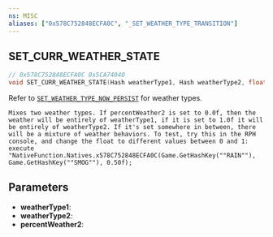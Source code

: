 ```yaml
---
ns: MISC
aliases: ["0x578C752848ECFA0C", "_SET_WEATHER_TYPE_TRANSITION"]
---
```

## SET_CURR_WEATHER_STATE

```c
// 0x578C752848ECFA0C 0x5CA74040
void SET_CURR_WEATHER_STATE(Hash weatherType1, Hash weatherType2, float percentWeather2);
```

Refer to [`SET_WEATHER_TYPE_NOW_PERSIST`](#_0xED712CA327900C8A) for weather types.

```
Mixes two weather types. If percentWeather2 is set to 0.0f, then the weather will be entirely of weatherType1, if it is set to 1.0f it will be entirely of weatherType2. If it's set somewhere in between, there will be a mixture of weather behaviors. To test, try this in the RPH console, and change the float to different values between 0 and 1:  
execute "NativeFunction.Natives.x578C752848ECFA0C(Game.GetHashKey(""RAIN""), Game.GetHashKey(""SMOG""), 0.50f);  
```

## Parameters
* **weatherType1**: 
* **weatherType2**: 
* **percentWeather2**: 

